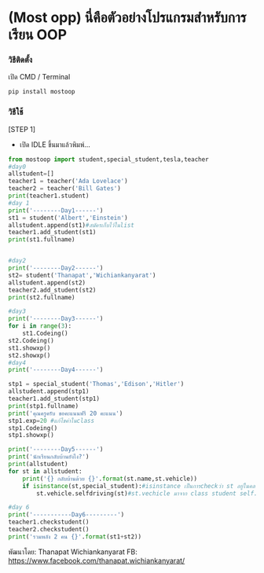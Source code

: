 # (Most opp) นี่คือตัวอย่างโปรแกรมสำหรับการเรียน OOP





### วิธีติดตั้ง

เปิด CMD / Terminal

```python
pip install mostoop
```

### วิธีใช้

[STEP 1]
- เปิด IDLE ขึ้นมาแล้วพิมพ์...

```python
from mostoop import student,special_student,tesla,teacher
#day0
allstudent=[]
teacher1 = teacher('Ada Lovelace')
teacher2 = teacher('Bill Gates')
print(teacher1.student)
#day 1
print('--------Day1------')
st1 = student('Albert','Einstein')
allstudent.append(st1)#สมัครเก็บไว้ในlist
teacher1.add_student(st1)
print(st1.fullname)


#day2
print('--------Day2------')
st2= student('Thanapat','Wichiankanyarat')
allstudent.append(st2)
teacher2.add_student(st2)
print(st2.fullname)

#day3
print('--------Day3------')
for i in range(3):
    st1.Codeing()
st2.Codeing()
st1.showxp()
st2.showxp()
#day4
print('--------Day4------')

stp1 = special_student('Thomas','Edison','Hitler')
allstudent.append(stp1)
teacher1.add_student(stp1)
print(stp1.fullname)
print('คุณครูครับ ขอคะแนนฟรี 20 คะแนน')
stp1.exp=20 #แก้ไขค่าในclass
stp1.Codeing()
stp1.showxp()

print('--------Day5------')
print('นักเรียนกลับบ้านยังไง?')
print(allstudent)
for st in allstudent:
    print('{} กลับบ้านด้วย {}'.format(st.name,st.vehicle))
    if isinstance(st,special_student):#isinstance เป็นการcheckว่า st อยู่ในคลาส special_student รึเปปล่า
        st.vehicle.selfdriving(st)#st.vechicle มาจาก class student self.vehicle ตัวselfคือ st ส่วน selfของ selfdriving คือ st.vehicle

#day 6
print('-----------Day6---------')
teacher1.checkstudent()
teacher2.checkstudent()
print('รวมพลัง 2 คน {}'.format(st1+st2))
```


พัฒนาโดย: Thanapat Wichiankanyarat
FB: https://www.facebook.com/thanapat.wichiankanyarat/

